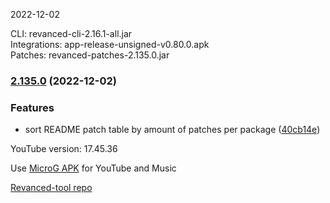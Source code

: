 2022-12-02
  
CLI: revanced-cli-2.16.1-all.jar  
Integrations: app-release-unsigned-v0.80.0.apk  
Patches: revanced-patches-2.135.0.jar  

### [2.135.0](https://github.com/revanced/revanced-patches/compare/v2.134.1...v2.135.0) (2022-12-02)
### Features
* sort README patch table by amount of patches per package ([40cb14e](https://github.com/revanced/revanced-patches/commit/40cb14e1838aee5b49b60094cd134ed7e1726c3f))

  

YouTube version: 17.45.36

Use [MicroG APK](https://github.com/inotia00/VancedMicroG/releases/latest/download/microg.apk) for YouTube and Music

[Revanced-tool repo](https://github.com/Kingsmanvn-Official/ReVanced-tool)
